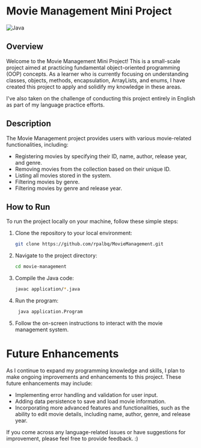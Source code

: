# Movie Management Mini Project

![Java](https://img.shields.io/badge/Java-8-blue)

## Overview

Welcome to the Movie Management Mini Project! This is a small-scale project aimed at practicing fundamental object-oriented programming (OOP) concepts. As a learner who is currently focusing on understanding classes, objects, methods, encapsulation, ArrayLists, and enums, I have created this project to apply and solidify my knowledge in these areas.

I've also taken on the challenge of conducting this project entirely in English as part of my language practice efforts.

## Description

The Movie Management project provides users with various movie-related functionalities, including:

- Registering movies by specifying their ID, name, author, release year, and genre.
- Removing movies from the collection based on their unique ID.
- Listing all movies stored in the system.
- Filtering movies by genre.
- Filtering movies by genre and release year.

## How to Run

To run the project locally on your machine, follow these simple steps:

1. Clone the repository to your local environment:

   ```bash
   git clone https://github.com/rpalbq/MovieManagement.git

2. Navigate to the project directory:

    ```bash
    cd movie-management

3.  Compile the Java code:

    ```bash
    javac application/*.java

4. Run the program:
   
    ```bash
     java application.Program

5. Follow the on-screen instructions to interact with the movie management system.

# Future Enhancements
As I continue to expand my programming knowledge and skills, I plan to make ongoing improvements and enhancements to this project. These future enhancements may include:

- Implementing error handling and validation for user input.
- Adding data persistence to save and load movie information.
- Incorporating more advanced features and functionalities, such as the ability to edit movie details, including name, author, genre, and release year.

If you come across any language-related issues or have suggestions for improvement, please feel free to provide feedback. :)
